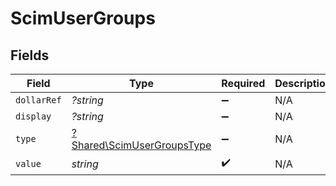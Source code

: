 # ScimUserGroups


## Fields

| Field                                                                   | Type                                                                    | Required                                                                | Description                                                             |
| ----------------------------------------------------------------------- | ----------------------------------------------------------------------- | ----------------------------------------------------------------------- | ----------------------------------------------------------------------- |
| `dollarRef`                                                             | *?string*                                                               | :heavy_minus_sign:                                                      | N/A                                                                     |
| `display`                                                               | *?string*                                                               | :heavy_minus_sign:                                                      | N/A                                                                     |
| `type`                                                                  | [?Shared\ScimUserGroupsType](../../Models/Shared/ScimUserGroupsType.md) | :heavy_minus_sign:                                                      | N/A                                                                     |
| `value`                                                                 | *string*                                                                | :heavy_check_mark:                                                      | N/A                                                                     |